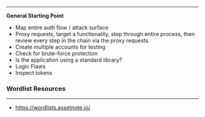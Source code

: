 ___


**General Starting Point**

- Map entire auth flow / attack surface
- Proxy requests, target a functionality, step through entire process, then review every step in the chain via the proxy requests.
- Create multiple accounts for testing
- Check for brute-force protection
- Is the application using a standard library?
- Logic Flaws
- Inspect tokens

### Wordlist Resources
---
- https://wordlists.assetnote.io/
